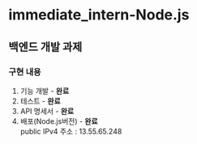 # immediate_intern-Node.js
 
## 백엔드 개발 과제
### 구현 내용
1. 기능 개발 - **완료**<br>
2. 테스트 - **완료**<br>
3. API 명세서 - **완료**<br>
4. 배포(Node.js버전) - **완료**<br>
 public IPv4 주소 : 13.55.65.248
